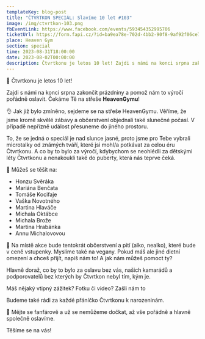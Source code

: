 ```yaml
---
templateKey: blog-post
title: "ČTVRTKON SPECIÁL: Slavíme 10 let #103"
image: /img/ctvrtkon-103.png
fbEventLink: https://www.facebook.com/events/593454352995706
ticketUrl: https://form.fapi.cz/?id=ba9ea78e-702d-4bb2-90f8-9af92f06ce76&fbclid=IwAR2a7GbgTT1Ww5nFn6rx_EY8Qgn7xeMMXP062bVYztRTYcpLSRTJ55raPOU
place: Heaven Gym
section: special
time: 2023-08-31T18:00:00
date: 2023-08-02T00:00:00
description: Čtvrtkonu je letos 10 let! Zajdi s námi na konci srpna zakončit prázdniny a pomož nám to výročí pořádně oslavit. Čekáme Tě na střeše HeavenGymu!
---
```


💙 Čtvrtkonu je letos 10 let!

Zajdi s námi na konci srpna zakončit prázdniny a pomož nám to výročí pořádně oslavit. Čekáme Tě na střeše **HeavenGymu**!

👌 Jak již bylo zmíněno, sejdeme se na střeše HeavenGymu. Věříme, že jsme kromě skvělé zábavy a občerstvení objednali také slunečné počasí. V případě nepřízně událost přesuneme do jiného prostoru.

To, že se jedná o speciál je nad slunce jasné, proto jsme pro Tebe vybrali microtalky od známých tváří, které jsi mohl/a potkávat za celou éru Čtvrtkonu. A co by to bylo za výročí, kdybychom se neohlédli za dětskými léty Čtvrtkonu a nenakoukli také do puberty, která nás teprve čeká.

🦄 Můžeš se těšít na:

- Honzu Svěráka
- Mariána Benčata
- Tomáše Kocifaje
- Vaška Novotného
- Martina Hlaváče
- Michala Oktábce
- Michala Brože
- Martina Hrabánka
- Annu Michalovovou

🍗 Na místě akce bude tentokrát občerstvení a pití (alko, nealko), které bude v ceně vstupenky. Myslíme také na vegany. Pokud máš ale jiné dietní omezení a chceš přijít, napiš nám to!
A jak nám můžeš pomoct ty?

Hlavně doraž, co by to bylo za oslavu bez vás, našich kamarádů a podporovatelů bez kterých by Čtvrtkon nebyl tím, kým je.

Máš nějaký vtipný zážitek? Fotku či video? Zašli nám to

Budeme také rádi za každé přáníčko Čtvrtkonu k narozeninám.

💙 Mějte se fanfárově a už se nemůžeme dočkat, až vše pořádně a hlavně společně oslavíme.

Těšíme se na vás!